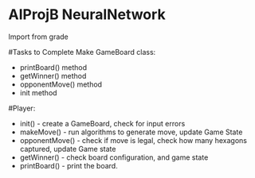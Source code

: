 # AIProjB NeuralNetwork
Import from grade

#Tasks to Complete
Make GameBoard class:
- printBoard() method
- getWinner() method
- opponentMove() method
- init method

#Player:
- init() - create a GameBoard, check for input errors
- makeMove() - run algorithms to generate move, update Game State
- opponentMove() - check if move is legal, check how many hexagons captured, update Game state
- getWinner() - check board configuration, and game state
- printBoard() - print the board.

